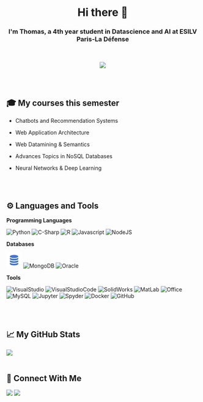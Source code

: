 <h1 align="center">Hi there 👋</h1>
<h3 align="center">I'm Thomas, a 4th year student in Datascience and AI at ESILV Paris-La Défense</h3>

<br/>

<p align="center"><img align="center" src="https://media.giphy.com/media/QpVUMRUJGokfqXyfa1/giphy.gif" width="600px"></p>

<br/>
<br/>

<h2>🎓 My courses this semester</h2>

- Chatbots and Recommendation Systems

- Web Application Architecture

- Web Datamining & Semantics

- Advances Topics in NoSQL Databases

- Neural Networks & Deep Learning


<br/>
<br/>

<h2>⚙️ Languages and Tools</h2>

**Programming Languages**

<img title="Python" alt="Python" width="40px" src="https://img.icons8.com/color/48/000000/python--v2.png" />  <img title="C-Sharp" alt="C-Sharp" width="40px" src="https://img.icons8.com/color/48/000000/c-sharp-logo.png"/>  <img title="R" alt="R" width="40px" src="https://img.icons8.com/external-becris-flat-becris/64/000000/external-r-data-science-becris-flat-becris.png"/>  <img title="Javascript" alt="Javascript" width="40px" src="https://img.icons8.com/ios-filled/50/000000/javascript-logo.png"/>  <img title="NodeJS" alt="NodeJS" width="40px"  src="https://img.icons8.com/color/48/000000/nodejs.png"/>

**Databases**

<img title="SQL" alt="SQL" width="40px" src="https://raw.githubusercontent.com/github/explore/master/topics/sql/sql.png">   <img title="MongoDB" alt="MongoDB" width="40px" src="https://cdn.icon-icons.com/icons2/2415/PNG/512/mongodb_original_wordmark_logo_icon_146425.png"> <img title="Oracle" alt="Oracle" width="40px" src="https://img.icons8.com/color/48/000000/oracle-logo.png"/>

**Tools**

<img title="VisualStudio" alt="VisualStudio" width="40px" src="https://img.icons8.com/color/48/000000/visual-studio.png"/>  <img title="VisualStudioCode" alt="VisualStudioCode" width="40px" src="https://img.icons8.com/fluency/48/000000/visual-studio-code-2019.png"/>  <img title="SolidWorks" alt="SolidWorks" width="40px" src="https://img.icons8.com/color/48/000000/solidworks.png"/>  <img title="MatLab" alt="MatLab" width="40px" src="https://img.icons8.com/fluency/48/000000/matlab.png"/>  <img title="Office" alt="Office" width="40px" src="https://img.icons8.com/color/48/000000/microsoft-office-2019.png"/>  <img title="MySQL" alt="MySQL" width="40px" src="https://img.icons8.com/color/48/000000/mysql-logo.png"/>  <img title="Jupyter" alt="Jupyter" width="40px" src="https://img.icons8.com/fluency/48/000000/jupyter.png"/>  <img title="Spyder" alt="Spyder" width="40px" src="https://img.icons8.com/fluency/48/000000/spyder-ide.png"/>  <img title="Docker" alt="Docker" src="https://img.icons8.com/fluency/48/000000/docker.png"/>  <img title="GitHub" alt="GitHub" width="40px" src="https://img.icons8.com/ios-filled/50/000000/github.png"/>

<br/>
<br/>

<h2>📈 My GitHub Stats</h2>

<a align="center" href="https://github.com/anuraghazra/github-readme-stats">
  <img align="center" src="https://github-readme-stats.vercel.app/api?username=thomasculino&show_icons=true&theme=dark" />
</a>

<br/>
<br/>

<h2>💬 Connect With Me</h2>

<a href = "https://www.linkedin.com/in/thomas-culino/" target="_blank"><img width="40px" src="https://img.icons8.com/fluency/48/000000/linkedin.png"/></a>
<a href = "mailto:thomas.culino@edu.devinci.fr" target="_blank"><img width="40px" src="https://img.icons8.com/color/48/000000/apple-mail.png"/></a>
